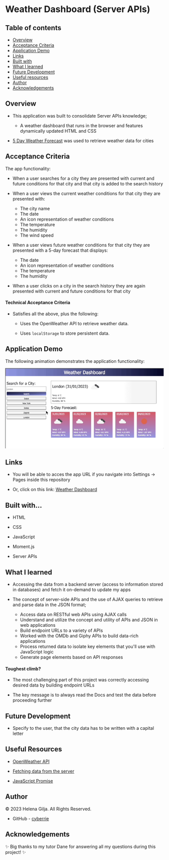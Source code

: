 # Weather Dashboard (Server APIs)

## Table of contents

- [Overview](#overview)
- [Acceptance Criteria](#acceptance-criteria)
- [Application Demo](#application-demo)
- [Links](#links)
- [Built with](#built-with)
- [What I learned](#what-i-learned)
- [Future Development](#future-development)
- [Useful resources](#useful-resources)
- [Author](#author)
- [Acknowledgements](#acknowledgements)

## Overview

- This application was built to consolidate Server APIs knowledge;

  - A weather dashboard that runs in the browser and features dynamically updated HTML and CSS

- [5 Day Weather Forecast](https://openweathermap.org/forecast5) was used to retrieve weather data for cities

## Acceptance Criteria

The app functionality:

- When a user searches for a city they are presented with current and future conditions for that city and that city is added to the search history

- When a user views the current weather conditions for that city they are presented with:

  - The city name
  - The date
  - An icon representation of weather conditions
  - The temperature
  - The humidity
  - The wind speed

- When a user views future weather conditions for that city they are presented with a 5-day forecast that displays:

  - The date
  - An icon representation of weather conditions
  - The temperature
  - The humidity

- When a user clicks on a city in the search history they are again presented with current and future conditions for that city

#### Technical Acceptance Criteria

- Satisfies all the above, plus the following:

  - Uses the OpenWeather API to retrieve weather data.

  - Uses `localStorage` to store persistent data.

## Application Demo

The following animation demonstrates the application functionality:

![Weather Dashboard](./assets/weather-forecast.gif)

## Links

- You will be able to acces the app URL if you navigate into Settings → Pages inside this repository

- Or, click on this link: [Weather Dashboard](https://cyberrie.github.io/Weather-Dashboard/)

## Built with...

- HTML

- CSS

- JavaScript

- Moment.js

- Server APIs

## What I learned

- Accessing the data from a backend server (access to information stored in databases) and fetch it on-demand to update my apps

- The concept of server-side APIs and the use of AJAX queries to retrieve and parse data in the JSON format;

  - Access data on RESTful web APIs using AJAX calls
  - Understand and utilize the concept and utility of APIs and JSON in web applications
  - Build endpoint URLs to a variety of APIs
  - Worked with the OMDb and Giphy APIs to build data-rich applications
  - Process returned data to isolate key elements that you'll use with JavaScript logic
  - Generate page elements based on API responses

#### Toughest climb?

- The most challenging part of this project was correctly accessing desired data by building endpoint URLs

- The key message is to always read the Docs and test the data before proceeding further

## Future Development

- Specify to the user, that the city data has to be written with a capital letter

## Useful Resources

- [OpenWeather API](https://openweathermap.org/api)

- [Fetching data from the server](https://developer.mozilla.org/en-US/docs/Learn/JavaScript/Client-side_web_APIs/Fetching_data)

- [JavaScript Promise](https://developer.mozilla.org/en-US/docs/Web/JavaScript/Reference/Global_Objects/Promise)

## Author

©️ 2023 Helena Gilja. All Rights Reserved.

- GitHub - [cyberrie](https://github.com/cyberrie)

## Acknowledgements

✨ Big thanks to my tutor Dane for answering all my questions during this project! ✨
